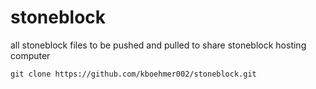 # stoneblock
all stoneblock files to be pushed and pulled to share stoneblock hosting computer

`git clone https://github.com/kboehmer002/stoneblock.git`
